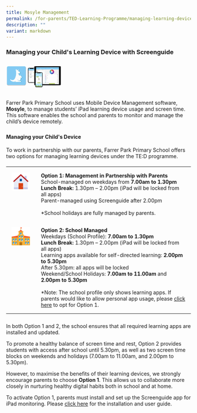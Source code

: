 ```yaml
---
title: Mosyle Management
permalink: /for-parents/TED-Learning-Programme/managing-learning-device/
description: ""
variant: markdown
---
```

<h3 style="padding-bottom: 10px;">Managing your Child's Learning Device with Screenguide</h3>

<img alt="Screenguide Illustration" src="/images/ict7.png" style="width:30%; margin-bottom: 15px;">

<p>
Farrer Park Primary School uses Mobile Device Management software, <strong>Mosyle</strong>, to manage students’ iPad learning device usage and screen time. This software enables the school and parents to monitor and manage the child’s device remotely.
</p>

<h4 style="margin-top: 25px;">Managing your Child's Device</h4>

<p>
To work in partnership with our parents, Farrer Park Primary School offers two options for managing learning devices under the TE:D programme.
</p>

<table style="width: 100%; border-collapse: collapse; margin-top: 20px;">
  <tbody><tr>
    <td style="vertical-align: top; padding: 15px; width: 50px;">
      <img alt="Option 1 Icon" style="width:50px; height:50px;" src="/images/ict8.png">
    </td>
    <td style="padding: 15px;">
      <strong>Option 1: Management in Partnership with Parents</strong><br>
      School-managed on weekdays from <strong>7.00am to 1.30pm</strong><br>
      <strong>Lunch Break:</strong> 1.30pm – 2.00pm (iPad will be locked from all apps)<br>
      Parent-managed using Screenguide after 2.00pm<br><br>
      *School holidays are fully managed by parents.
    </td>
  </tr>
  <tr>
    <td style="vertical-align: top; padding: 15px; width: 50px;">
      <img alt="Option 2 Icon" style="width:50px; height:50px;" src="/images/ict9.png">
    </td>
    <td style="padding: 15px;">
      <strong>Option 2: School Managed</strong><br>
      Weekdays (School Profile): <strong>7.00am to 1.30pm</strong><br>
      <strong>Lunch Break:</strong> 1.30pm – 2.00pm (iPad will be locked from all apps)<br>
      Learning apps available for self-directed learning: <strong>2.00pm to 5.30pm</strong><br>
      After 5.30pm: all apps will be locked<br>
      Weekend/School Holidays: <strong>7.00am to 11.00am</strong> and <strong>2.00pm to 5.30pm</strong><br><br>
      *Note: The school profile only shows learning apps. If parents would like to allow personal app usage, please 
      <a href="https://form.gov.sg/63bf4675994d6d00122c4bf2" target="_blank">click here</a> to opt for Option 1.
    </td>
  </tr>
</tbody></table>


<p style="margin-top: 25px;">
In both Option 1 and 2, the school ensures that all required learning apps are installed and updated.
</p>

<p>
To promote a healthy balance of screen time and rest, Option 2 provides students with access after school until 5.30pm, as well as two screen time blocks on weekends and holidays (7.00am to 11.00am, and 2.00pm to 5.30pm).
</p>

<p>
However, to maximise the benefits of their learning devices, we strongly encourage parents to choose <strong>Option 1</strong>. This allows us to collaborate more closely in nurturing healthy digital habits both in school and at home.
</p>

<p>
To activate Option 1, parents must install and set up the Screenguide app for iPad monitoring. Please <a href="https://www.farrerparkpri.moe.edu.sg/ict/Manage-your-Childs-Device/installing-and-using-screenguide/" target="_blank">click here</a> for the installation and user guide.
</p>
